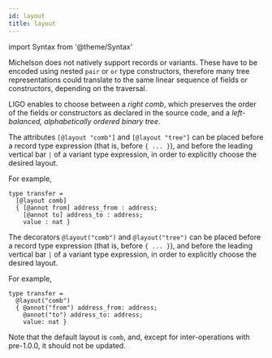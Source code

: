 ```yaml
---
id: layout
title: layout
---
```


import Syntax from '@theme/Syntax'

Michelson does not natively support records or variants. These have to
be encoded using nested `pair` or `or` type constructors, therefore
many tree representations could translate to the same linear sequence
of fields or constructors, depending on the traversal.

LIGO enables to choose between a *right comb*, which preserves the
order of the fields or constructors as declared in the source code,
and a *left-balanced, alphabetically ordered binary tree*.

<Syntax syntax="cameligo">

The attributes `[@layout "comb"]` and `[@layout "tree"]` can be placed
before a record type expression (that is, before `{ ... }`), and
before the leading vertical bar `|` of a variant type expression, in
order to explicitly choose the desired layout.

For example,

```cameligo group=layout
type transfer =
  [@layout comb]
  { [@annot from] address_from : address;
    [@annot to] address_to : address;
    value : nat }
```

</Syntax>

<Syntax syntax="jsligo">

The decorators `@layout("comb")` and `@layout("tree")` can be placed
before a record type expression (that is, before `{ ... }`), and
before the leading vertical bar `|` of a variant type expression, in
order to explicitly choose the desired layout.

For example,

```jsligo group=layout
type transfer =
  @layout("comb")
  { @annot("from") address_from: address;
    @annot("to") address_to: address;
    value: nat }
```

</Syntax>

Note that the default layout is `comb`, and, except for
inter-operations with pre-1.0.0, it should not be updated.
